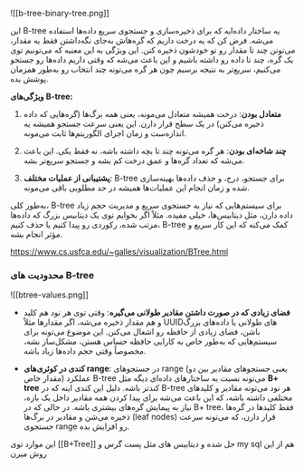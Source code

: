 ![[b-tree-binary-tree.png]]

این B-tree یه ساختار داده‌ایه که برای ذخیره‌سازی و جستجوی سریع داده‌ها استفاده می‌شه. فرض کن که یه درخت داریم که گره‌هاش به‌جای نگه‌داشتن فقط یه مقدار، می‌تونن چند تا مقدار رو تو خودشون ذخیره کنن. این ویژگی به این معنیه که می‌تونیم توی یک گره، چند تا داده رو داشته باشیم و این باعث می‌شه که وقتی داریم داده‌ها رو جستجو می‌کنیم، سریع‌تر به نتیجه برسیم چون هر گره می‌تونه چند انتخاب رو به‌طور همزمان پوشش بده.

**ویژگی‌های B-tree:**

1. **متعادل بودن**: درخت همیشه متعادل می‌مونه، یعنی همه برگ‌ها (گره‌هایی که داده ذخیره می‌کنن) در یک سطح قرار دارن. این یعنی سرعت جستجو همیشه یه اندازه‌ست و زمان اجرای الگوریتم‌ها ثابت می‌مونه.
    
2. **چند شاخه‌ای بودن**: هر گره می‌تونه چند تا بچه داشته باشه، نه فقط یکی. این باعث می‌شه که تعداد گره‌ها و عمق درخت کم بشه و جستجو سریع‌تر بشه.
    
3. **پشتیبانی از عملیات مختلف**: B-tree برای جستجو، درج، و حذف داده‌ها بهینه‌سازی شده و زمان انجام این عملیات‌ها همیشه در حد مطلوبی باقی می‌مونه.
    

به‌طور کلی، B-tree برای سیستم‌هایی که نیاز به جستجوی سریع و مدیریت حجم زیاد داده دارن، مثل دیتابیس‌ها، خیلی مفیده. مثلاً اگر بخوایم توی یک دیتابیس بزرگ که داده‌ها مرتب شده، رکوردی رو پیدا کنیم یا حذف کنیم، B-tree کمک می‌کنه که این کار سریع و مؤثر انجام بشه.

https://www.cs.usfca.edu/~galles/visualization/BTree.html

### محدودیت های B-tree

![[btree-values.png]]
- **فضای زیادی که در صورت داشتن مقادیر طولانی می‌گیره**: وقتی توی هر نود هم کلید و هم مقدار ذخیره می‌شه، اگر مقدارها مثلاً UUIDهای طولانی یا داده‌های بزرگ باشن، فضای زیادی از حافظه رو اشغال می‌کنن. این موضوع می‌تونه برای سیستم‌هایی که به‌طور خاص به کارایی حافظه حساس هستن، مشکل‌ساز بشه، مخصوصاً وقتی حجم داده‌ها زیاد باشه.
    
- **کندی در کوئری‌های range**: در جستجوهای range (یعنی جستجوهای مقادیر بین دو مقدار خاص) عملکرد B-tree می‌تونه نسبت به ساختارهای داده‌ای دیگه مثل **B+ tree** کندتر باشه. دلیل این کندی اینه که در B-tree هر نود می‌تونه مقادیر و کلیدهای مختلفی داشته باشه، که این باعث می‌شه برای پیدا کردن همه مقادیر داخل یک بازه، نیاز به پیمایش گره‌های بیشتری باشه. در حالی که در B+ tree، فقط کلیدها در گره‌ها ذخیره می‌شن و مقادیر در برگ‌ها (leaf nodes) قرار دارن، که می‌تونه سرعت جستجوی range رو افزایش بده.

این موارد توی [[B+Tree]] حل شده و دیتابیس های مثل پست گرس و my sql هم از این روش میرن